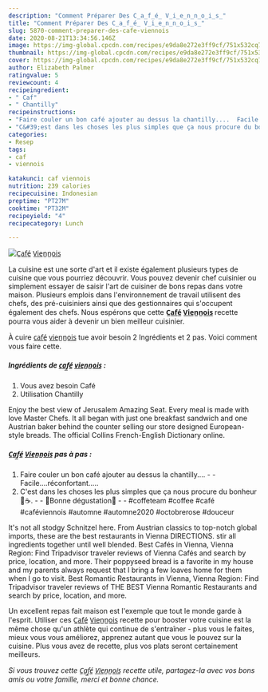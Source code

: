 ```yaml
---
description: "Comment Préparer Des C̲a̲f̲é̲ V̲i̲e̲n̲n̲o̲i̲s̲"
title: "Comment Préparer Des C̲a̲f̲é̲ V̲i̲e̲n̲n̲o̲i̲s̲"
slug: 5870-comment-preparer-des-cafe-viennois
date: 2020-08-21T13:34:56.146Z
image: https://img-global.cpcdn.com/recipes/e9da8e272e3ff9cf/751x532cq70/c̲a̲f̲e̲-v̲i̲e̲n̲n̲o̲i̲s̲-photo-principale-de-la-recette.jpg
thumbnail: https://img-global.cpcdn.com/recipes/e9da8e272e3ff9cf/751x532cq70/c̲a̲f̲e̲-v̲i̲e̲n̲n̲o̲i̲s̲-photo-principale-de-la-recette.jpg
cover: https://img-global.cpcdn.com/recipes/e9da8e272e3ff9cf/751x532cq70/c̲a̲f̲e̲-v̲i̲e̲n̲n̲o̲i̲s̲-photo-principale-de-la-recette.jpg
author: Elizabeth Palmer
ratingvalue: 5
reviewcount: 4
recipeingredient:
- " Caf"
- " Chantilly"
recipeinstructions:
- "Faire couler un bon café ajouter au dessus la chantilly....  Facile....réconfortant....."
- "C&#39;est dans les choses les plus simples que ça nous procure du bonheur 🥄☕.  🌸Bonne dégustation🌸  #coffeteam #coffee #café #caféviennois #automne #automne2020 #octobrerose #douceur"
categories:
- Resep
tags:
- caf
- viennois

katakunci: caf viennois 
nutrition: 239 calories
recipecuisine: Indonesian
preptime: "PT27M"
cooktime: "PT32M"
recipeyield: "4"
recipecategory: Lunch

---
```



![C̲a̲f̲é̲ V̲i̲e̲n̲n̲o̲i̲s̲](https://img-global.cpcdn.com/recipes/e9da8e272e3ff9cf/751x532cq70/c̲a̲f̲e̲-v̲i̲e̲n̲n̲o̲i̲s̲-photo-principale-de-la-recette.jpg)

La cuisine est une sorte d'art et il existe également plusieurs types de cuisine que vous pourriez découvrir. Vous pouvez devenir chef cuisinier ou simplement essayer de saisir l'art de cuisiner de bons repas dans votre maison. Plusieurs emplois dans l'environnement de travail utilisent des chefs, des pré-cuisiniers ainsi que des gestionnaires qui s'occupent également des chefs. Nous espérons que cette <strong> C̲a̲f̲é̲ V̲i̲e̲n̲n̲o̲i̲s̲ </strong> recette pourra vous aider à devenir un bien meilleur cuisinier.

<!--inarticleads1-->

À cuire c̲a̲f̲é̲ v̲i̲e̲n̲n̲o̲i̲s̲ tue avoir besoin 2 Ingrédients et 2 pas. Voici comment vous faire cette.

##### Ingrédients de c̲a̲f̲é̲ v̲i̲e̲n̲n̲o̲i̲s̲ :

1. Vous avez besoin  Café
1. Utilisation  Chantilly


Enjoy the best view of Jerusalem Amazing Seat. Every meal is made with love Master Chefs. It all began with just one breakfast sandwich and one Austrian baker behind the counter selling our store designed European-style breads. The official Collins French-English Dictionary online. 

<!--inarticleads2-->

##### C̲a̲f̲é̲ V̲i̲e̲n̲n̲o̲i̲s̲ pas à pas :

1. Faire couler un bon café ajouter au dessus la chantilly.... -  - Facile....réconfortant.....
1. C&#39;est dans les choses les plus simples que ça nous procure du bonheur 🥄☕. -  - 🌸Bonne dégustation🌸 -  - #coffeteam #coffee #café #caféviennois #automne #automne2020 #octobrerose #douceur


It&#39;s not all stodgy Schnitzel here. From Austrian classics to top-notch global imports, these are the best restaurants in Vienna DIRECTIONS. stir all ingredients together until well blended. Best Cafés in Vienna, Vienna Region: Find Tripadvisor traveler reviews of Vienna Cafés and search by price, location, and more. Their poppyseed bread is a favorite in my house and my parents always request that I bring a few loaves home for them when I go to visit. Best Romantic Restaurants in Vienna, Vienna Region: Find Tripadvisor traveler reviews of THE BEST Vienna Romantic Restaurants and search by price, location, and more. 

<!--inarticleads1-->

<p>
Un excellent repas fait maison est l'exemple que tout le monde garde à l'esprit. Utiliser ces C̲a̲f̲é̲ V̲i̲e̲n̲n̲o̲i̲s̲ recette pour booster votre cuisine est la même chose qu'un athlète qui continue de s'entraîner - plus vous le faites, mieux vous vous améliorez, apprenez autant que vous le pouvez sur la cuisine. Plus vous avez de recette, plus vos plats seront certainement meilleurs.
</p>

<p>
<i>Si vous trouvez cette C̲a̲f̲é̲ V̲i̲e̲n̲n̲o̲i̲s̲ recette utile, partagez-la avec vos bons amis ou votre famille, merci et bonne chance.</i>
</p>

